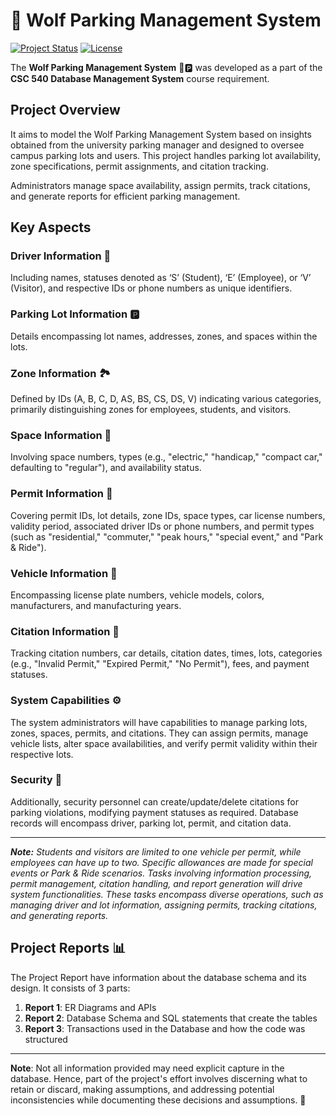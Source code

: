 # 🐺 Wolf Parking Management System

[![Project Status](https://img.shields.io/badge/Status-Completed-brightgreen.svg)](https://yourprojectstatuspage.com)
[![License](https://img.shields.io/badge/License-MIT-blue.svg)](https://opensource.org/licenses/MIT)

The **Wolf Parking Management System** 🚗🅿️ was developed as a part of the **CSC 540 Database Management System** course requirement.

## Project Overview

It aims to model the Wolf Parking Management System based on insights obtained from the university parking manager and designed to oversee campus parking lots and users. This project handles parking lot availability, zone specifications, permit assignments, and citation tracking.

Administrators manage space availability, assign permits, track citations, and generate reports for efficient parking management.

## Key Aspects

### Driver Information 🚦

Including names, statuses denoted as ‘S’ (Student), ‘E’ (Employee), or ‘V’ (Visitor), and respective IDs or phone numbers as unique identifiers.

### Parking Lot Information 🅿️

Details encompassing lot names, addresses, zones, and spaces within the lots.

### Zone Information 🏞️

Defined by IDs (A, B, C, D, AS, BS, CS, DS, V) indicating various categories, primarily distinguishing zones for employees, students, and visitors.

### Space Information 🚀

Involving space numbers, types (e.g., "electric," "handicap," "compact car," defaulting to "regular"), and availability status.

### Permit Information 🎫
Covering permit IDs, lot details, zone IDs, space types, car license numbers, validity period, associated driver IDs or phone numbers, and permit types (such as "residential," "commuter," "peak hours," "special event," and "Park & Ride").

### Vehicle Information 🚗
Encompassing license plate numbers, vehicle models, colors, manufacturers, and manufacturing years.

### Citation Information 🚨
Tracking citation numbers, car details, citation dates, times, lots, categories (e.g., "Invalid Permit," "Expired Permit," "No Permit"), fees, and payment statuses.

### System Capabilities ⚙️
The system administrators will have capabilities to manage parking lots, zones, spaces, permits, and citations. They can assign permits, manage vehicle lists, alter space availabilities, and verify permit validity within their respective lots.

### Security 🔐
Additionally, security personnel can create/update/delete citations for parking violations, modifying payment statuses as required. Database records will encompass driver, parking lot, permit, and citation data.

---
***Note:** Students and visitors are limited to one vehicle per permit, while employees can have up to two. Specific allowances are made for special events or Park & Ride scenarios. Tasks involving information processing, permit management, citation handling, and report generation will drive system functionalities. These tasks encompass diverse operations, such as managing driver and lot information, assigning permits, tracking citations, and generating reports.*

## Project Reports 📊

The Project Report have information about the database schema and its design.
It consists of 3 parts:

1. **Report 1**: ER Diagrams and APIs
2. **Report 2**: Database Schema and SQL statements that create the tables
3. **Report 3**: Transactions used in the Database and how the code was structured

---

**Note**: Not all information provided may need explicit capture in the database. Hence, part of the project's effort involves discerning what to retain or discard, making assumptions, and addressing potential inconsistencies while documenting these decisions and assumptions. 📝
